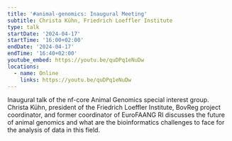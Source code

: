 ```yaml
---
title: '#animal-genomics: Inaugural Meeting'
subtitle: Christa Kühn, Friedrich Loeffler Institute
type: talk
startDate: '2024-04-17'
startTime: '16:00+02:00'
endDate: '2024-04-17'
endTime: '16:40+02:00'
youtube_embed: https://youtu.be/quDPq1eNuDw
locations:
  - name: Online
    links: https://youtu.be/quDPq1eNuDw
---
```


Inaugural talk of the nf-core Animal Genomics special interest group. Christa Kühn, president of the Friedrich Loeffler Institute, BovReg project coordinator, and former coordinator of EuroFAANG RI discusses the future of animal genomics and what are the bioinformatics challenges to face for the analysis of data in this field.